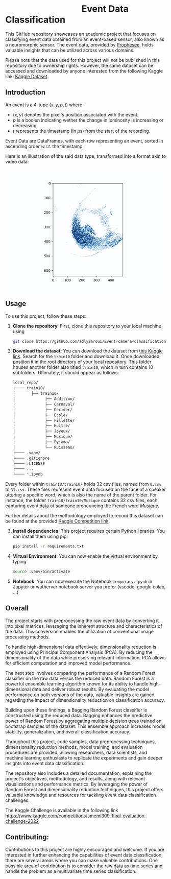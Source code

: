 # &nbsp;&nbsp;&nbsp;&nbsp;&nbsp;&nbsp;&nbsp;&nbsp;&nbsp;&nbsp;&nbsp;&nbsp;&nbsp;&nbsp;&nbsp;&nbsp;&nbsp;&nbsp;&nbsp;&nbsp;&nbsp;&nbsp;&nbsp;&nbsp;&nbsp;&nbsp;&nbsp;&nbsp;&nbsp;&nbsp;&nbsp;&nbsp;&nbsp;&nbsp;&nbsp; Event Data Classification

This GitHub repository showcases an academic project that focuses on classifying event data obtained from an event-based sensor, also known as a neuromorphic sensor. The event data, provided by [Prophesee](https://www.prophesee.ai), holds valuable insights that can be utilized across various domains.

Please note that the data used for this project will not be published in this repository due to ownership rights. However, the same dataset can be accessed and downloaded by anyone interested from the following Kaggle link: [Kaggle Dataset](https://www.kaggle.com/competitions/smemi309-final-evaluation-challenge-2022/data).

## Introduction

An event is a 4-tupe $(x,y,p,t)$ where

- $(x,y)$ denotes the pixel's position associated with the event.
- $p$ is a boolen indicating wether the change in luminosity is increasing or decreasing.
- $t$ represents the timestamp (in $\mu$s) from the start of the recording.

Event Data are DataFrames, with each row representing an event, sorted in ascending order *w.r.t.* the timestamp.

Here is an illustration of the said data type, transformed into a format akin to video data:

<p align="center">
  <img src="figures/readme_animation.gif" />
</p>

## Usage

To use this project, follow these steps:

1. **Clone the repository**: First, clone this repository to your local machine using

    ```bash
    git clone https://github.com/adlyZaroui/Event-camera-classification.git
    ```

2. **Download the dataset**: You can download the dataset from [this Kaggle link](https://www.kaggle.com/competitions/smemi309-final-evaluation-challenge-2022/data).
Search for the `train10` folder and download it. Once downloaded, position it in the root directory of your local repository.
This folder houses another folder also titled `train10`, which in turn contains 10 subfolders. Ultimately, it should appear as follows:

    ```bash
    local_repo/
    ├──── train10/
    │       ├── train10/
    │             ├── Addition/
    │             ├── Carnaval/
    │             ├── Decider/
    │             ├── Ecole/
    │             ├── Fillette/
    │             ├── Huitre/
    │             ├── Joyeux/
    │             ├── Musique/
    │             ├── Pyjama/
    │             └── Ruisseau/
    ├──── .venv/
    ├──── .gitignore
    ├──── .LICENSE
    ├──── ...
    └──── *.ipynb

    ```

Every folder within `train10/train10/` holds 32 csv files, named from `0.csv` to `31.csv`. These files represent event data focused on the face of a speaker uttering a specific word, which is also the name of the parent folder. For instance, the folder `train10/train10/Musique` contains 32 csv files, each capturing event data of someone pronouncing the French word *Musique*.

Further details about the methodology employed to record this dataset can be found at the provided [Kaggle Competition link](https://www.kaggle.com/competitions/smemi309-final-evaluation-challenge-2022/data).

3. **Install dependencies**: This project requires certain Python libraries. You can install them using pip:

    ```bash
    pip install -r requirements.txt
    ```

4. **Virtual Environment**: You can now enable the virtual environment by typing
    
    ```bash
    source .venv/bin/activate
    ```

5. **Notebook**: You can now execute the Notebook `temporary.ipynb` in Jupyter or watherver notebook server you prefer (vscode, google colab, ...)

## Overall

The project starts with preprocessing the raw event data by converting it into pixel matrices, leveraging the inherent structure and characteristics of the data. This conversion enables the utilization of conventional image processing methods.

To handle high-dimensional data effectively, dimensionality reduction is employed using Principal Component Analysis (PCA). By reducing the dimensionality of the data while preserving relevant information, PCA allows for efficient computation and improved model performance.

The next step involves comparing the performance of a Random Forest classifier on the raw data versus the reduced data. Random Forest is a powerful ensemble learning algorithm known for its ability to handle high-dimensional data and deliver robust results. By evaluating the model performance on both versions of the data, valuable insights are gained regarding the impact of dimensionality reduction on classification accuracy.

Building upon these findings, a Bagging Random Forest classifier is constructed using the reduced data. Bagging enhances the predictive power of Random Forest by aggregating multiple decision trees trained on bootstrap samples of the dataset. This ensemble approach increases model stability, generalization, and overall classification accuracy.

Throughout this project, code samples, data preprocessing techniques, dimensionality reduction methods, model training, and evaluation procedures are provided, allowing researchers, data scientists, and machine learning enthusiasts to replicate the experiments and gain deeper insights into event data classification.

The repository also includes a detailed documentation, explaining the project's objectives, methodology, and results, along with relevant visualizations and performance metrics. By leveraging the power of Random Forest and dimensionality reduction techniques, this project offers valuable knowledge and resources for tackling event data classification challenges.

The Kaggle Challenge is available in the following link https://www.kaggle.com/competitions/smemi309-final-evaluation-challenge-2022

## Contributing:
Contributions to this project are highly encouraged and welcome. If you are interested in further enhancing the capabilities of event data classification, there are several areas where you can make valuable contributions. One possible area of contribution is to consider the raw data as time series and handle the problem as a multivariate time series classification.